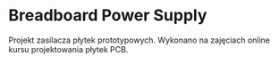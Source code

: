 # Breadboard Power Supply
Projekt zasilacza płytek prototypowych.
Wykonano na zajęciach online kursu projektowania płytek PCB.
